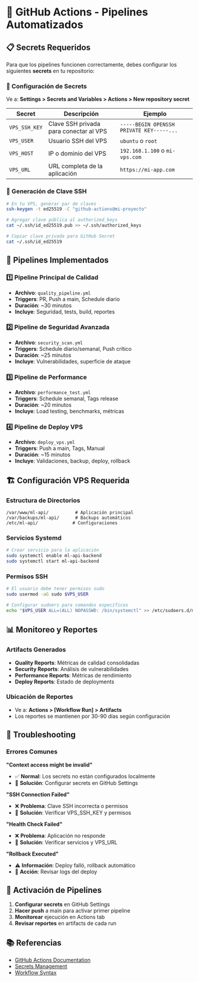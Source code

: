 # 🤖 GitHub Actions - Pipelines Automatizados

## 📋 Secrets Requeridos

Para que los pipelines funcionen correctamente, debes configurar los siguientes **secrets** en tu repositorio:

### 🔐 Configuración de Secrets

Ve a: **Settings > Secrets and Variables > Actions > New repository secret**

| Secret | Descripción | Ejemplo |
|--------|-------------|---------|
| `VPS_SSH_KEY` | Clave SSH privada para conectar al VPS | `-----BEGIN OPENSSH PRIVATE KEY-----...` |
| `VPS_USER` | Usuario SSH del VPS | `ubuntu` o `root` |
| `VPS_HOST` | IP o dominio del VPS | `192.168.1.100` o `mi-vps.com` |
| `VPS_URL` | URL completa de la aplicación | `https://mi-app.com` |

### 🔧 Generación de Clave SSH

```bash
# En tu VPS, generar par de claves
ssh-keygen -t ed25519 -C "github-actions@mi-proyecto"

# Agregar clave pública al authorized_keys
cat ~/.ssh/id_ed25519.pub >> ~/.ssh/authorized_keys

# Copiar clave privada para GitHub Secret
cat ~/.ssh/id_ed25519
```

## 🚀 Pipelines Implementados

### 1️⃣ Pipeline Principal de Calidad
- **Archivo**: `quality_pipeline.yml`
- **Triggers**: PR, Push a main, Schedule diario
- **Duración**: ~30 minutos
- **Incluye**: Seguridad, tests, build, reportes

### 2️⃣ Pipeline de Seguridad Avanzada
- **Archivo**: `security_scan.yml`
- **Triggers**: Schedule diario/semanal, Push crítico
- **Duración**: ~25 minutos
- **Incluye**: Vulnerabilidades, superficie de ataque

### 3️⃣ Pipeline de Performance
- **Archivo**: `performance_test.yml`
- **Triggers**: Schedule semanal, Tags release
- **Duración**: ~20 minutos
- **Incluye**: Load testing, benchmarks, métricas

### 4️⃣ Pipeline de Deploy VPS
- **Archivo**: `deploy_vps.yml`
- **Triggers**: Push a main, Tags, Manual
- **Duración**: ~15 minutos
- **Incluye**: Validaciones, backup, deploy, rollback

## 🏗️ Configuración VPS Requerida

### Estructura de Directorios
```
/var/www/ml-api/          # Aplicación principal
/var/backups/ml-api/      # Backups automáticos
/etc/ml-api/             # Configuraciones
```

### Servicios Systemd
```bash
# Crear servicio para la aplicación
sudo systemctl enable ml-api-backend
sudo systemctl start ml-api-backend
```

### Permisos SSH
```bash
# El usuario debe tener permisos sudo
sudo usermod -aG sudo $VPS_USER

# Configurar sudoers para comandos específicos
echo "$VPS_USER ALL=(ALL) NOPASSWD: /bin/systemctl" >> /etc/sudoers.d/ml-api
```

## 📊 Monitoreo y Reportes

### Artifacts Generados
- **Quality Reports**: Métricas de calidad consolidadas
- **Security Reports**: Análisis de vulnerabilidades
- **Performance Reports**: Métricas de rendimiento
- **Deploy Reports**: Estado de deployments

### Ubicación de Reportes
- Ve a: **Actions > [Workflow Run] > Artifacts**
- Los reportes se mantienen por 30-90 días según configuración

## 🚨 Troubleshooting

### Errores Comunes

**"Context access might be invalid"**
- ✅ **Normal**: Los secrets no están configurados localmente
- 🔧 **Solución**: Configurar secrets en GitHub Settings

**"SSH Connection Failed"**
- ❌ **Problema**: Clave SSH incorrecta o permisos
- 🔧 **Solución**: Verificar VPS_SSH_KEY y permisos

**"Health Check Failed"**
- ❌ **Problema**: Aplicación no responde
- 🔧 **Solución**: Verificar servicios y VPS_URL

**"Rollback Executed"**
- ⚠️ **Información**: Deploy falló, rollback automático
- 🔧 **Acción**: Revisar logs del deploy

## 🔧 Activación de Pipelines

1. **Configurar secrets** en GitHub Settings
2. **Hacer push** a main para activar primer pipeline
3. **Monitorear** ejecución en Actions tab
4. **Revisar reportes** en artifacts de cada run

## 📚 Referencias

- [GitHub Actions Documentation](https://docs.github.com/en/actions)
- [Secrets Management](https://docs.github.com/en/actions/security-guides/encrypted-secrets)
- [Workflow Syntax](https://docs.github.com/en/actions/using-workflows/workflow-syntax-for-github-actions) 